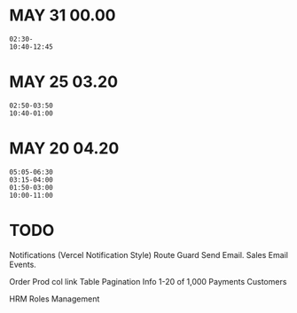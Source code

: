# MAY 31    00.00
    02:30-
    10:40-12:45
# MAY 25    03.20
    02:50-03:50
    10:40-01:00
# MAY 20    04.20
    05:05-06:30
    03:15-04:00
    01:50-03:00
    10:00-11:00


# TODO
<!-- Login Redirect -->
Notifications (Vercel Notification Style)
Route Guard
Send Email.
Sales Email Events.
<!-- Checkmark Flicker -->
Order Prod col link
Table Pagination Info 1-20 of 1,000
Payments
Customers


HRM
Roles Management
